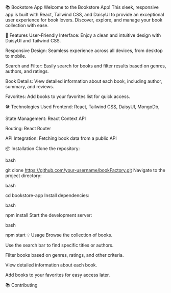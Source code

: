 
📚 Bookstore App
Welcome to the Bookstore App! This sleek, responsive app is built with React, Tailwind CSS, and DaisyUI to provide an exceptional user experience for book lovers. Discover, explore, and manage your book collection with ease.

🚀 Features
User-Friendly Interface: Enjoy a clean and intuitive design with DaisyUI and Tailwind CSS.

Responsive Design: Seamless experience across all devices, from desktop to mobile.

Search and Filter: Easily search for books and filter results based on genres, authors, and ratings.

Book Details: View detailed information about each book, including author, summary, and reviews.

Favorites: Add books to your favorites list for quick access.

🛠️ Technologies Used
Frontend: React, Tailwind CSS, DaisyUI, MongoDb,

State Management: React Context API

Routing: React Router

API Integration: Fetching book data from a public API

📦 Installation
Clone the repository:

bash


git clone https://github.com/your-username/bookFactory.git
Navigate to the project directory:

bash


cd bookstore-app
Install dependencies:

bash


npm install
Start the development server:

bash


npm start
💡 Usage
Browse the collection of books.

Use the search bar to find specific titles or authors.

Filter books based on genres, ratings, and other criteria.

View detailed information about each book.

Add books to your favorites for easy access later.

📚 Contributing
